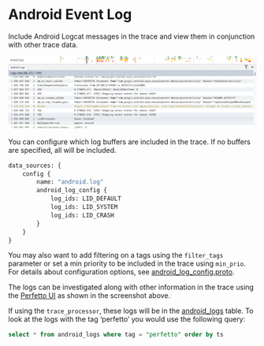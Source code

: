 # Android Event Log

Include Android Logcat messages in the trace and view them in conjunction with
other trace data.

![](/docs/images/android_logs.png)

You can configure which log buffers are included in the trace. If no buffers are specified, all will be included.

```protobuf
data_sources: {
    config {
        name: "android.log"
        android_log_config {
            log_ids: LID_DEFAULT
            log_ids: LID_SYSTEM
            log_ids: LID_CRASH
        }
    }
}
```

You may also want to add filtering on a tags using the `filter_tags` parameter or set a min priority to be included in the trace using `min_prio`.
For details about configuration options, see [android\_log\_config.proto](/protos/perfetto/config/android/android_log_config.proto). 

The logs can be investigated along with other information in the trace using the [Perfetto UI](https://ui.perfetto.dev) as shown in the screenshot above.

If using the `trace_processor`, these logs will be in the [android\_logs](/docs/reference/sql-tables.md#android_logs) table. To look at the logs with the tag ‘perfetto’ you would use the following query:

```sql
select * from android_logs where tag = "perfetto" order by ts
```

